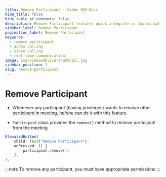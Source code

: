 ```yaml
---
title: Remove Participant - Video SDK Docs
hide_title: false
hide_table_of_contents: false
description: Remove Participant features quick integrate in Javascript, React JS, Android, IOS, React Native, Flutter with Video SDK to add live video & audio conferencing to your applications.
sidebar_label: Remove Participant
pagination_label: Remove Participant
keywords:
  - remove participant
  - audio calling
  - video calling
  - real-time communication
image: img/videosdklive-thumbnail.jpg
sidebar_position: 1
slug: remove-participant
---
```


# Remove Participant

- Whenever any participant (having privileges) wants to remove other participant in meeting, he/she can do it with this feature.

- `Participant` class provides the `remove()` method to remove participant from the meeting.

```js
ElevatedButton(
    child: Text("Remove Participant"),
    onPressed: () {
        participant.remove();
    },
),
```

:::note
To remove any participant, you must have appropriate permissions
:::

